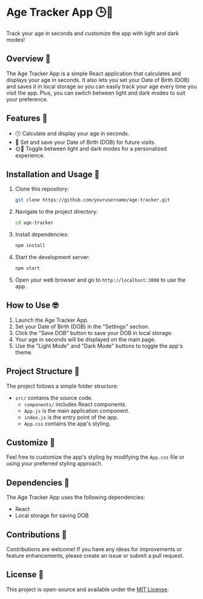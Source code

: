 # Age Tracker App 🕒🎉

Track your age in seconds and customize the app with light and dark modes!

## Overview 📝

The Age Tracker App is a simple React application that calculates and displays your age in seconds. It also lets you set your Date of Birth (DOB) and saves it in local storage so you can easily track your age every time you visit the app. Plus, you can switch between light and dark modes to suit your preference.

## Features 🌟

- 🕒 Calculate and display your age in seconds.
- 📅 Set and save your Date of Birth (DOB) for future visits.
- 🌞🌚 Toggle between light and dark modes for a personalized experience.

## Installation and Usage 🚀

1. Clone this repository:

   ```bash
   git clone https://github.com/yourusername/age-tracker.git
   ```

2. Navigate to the project directory:

   ```bash
   cd age-tracker
   ```

3. Install dependencies:

   ```bash
   npm install
   ```

4. Start the development server:

   ```bash
   npm start
   ```

5. Open your web browser and go to `http://localhost:3000` to use the app.

## How to Use 🤓

1. Launch the Age Tracker App.
2. Set your Date of Birth (DOB) in the "Settings" section.
3. Click the "Save DOB" button to save your DOB in local storage.
4. Your age in seconds will be displayed on the main page.
5. Use the "Light Mode" and "Dark Mode" buttons to toggle the app's theme.

## Project Structure 📂

The project follows a simple folder structure:

- `src/` contains the source code.
  - `components/` includes React components.
  - `App.js` is the main application component.
  - `index.js` is the entry point of the app.
  - `App.css` contains the app's styling.

## Customize 🎨

Feel free to customize the app's styling by modifying the `App.css` file or using your preferred styling approach.

## Dependencies 🧩

The Age Tracker App uses the following dependencies:

- React
- Local storage for saving DOB

## Contributions 🤝

Contributions are welcome! If you have any ideas for improvements or feature enhancements, please create an issue or submit a pull request.

## License 📄

This project is open-source and available under the [MIT License](LICENSE).